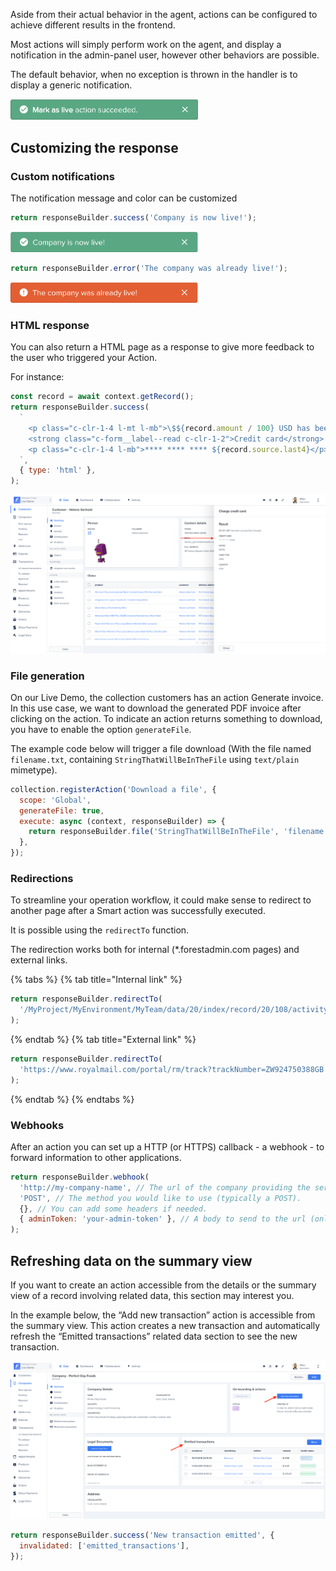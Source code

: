 Aside from their actual behavior in the agent, actions can be configured to achieve different results in the frontend.

Most actions will simply perform work on the agent, and display a notification in the admin-panel user, however other behaviors are possible.

The default behavior, when no exception is thrown in the handler is to display a generic notification.

<img src="../../assets/actions-default-success-response.png" width="300">

## Customizing the response

### Custom notifications

The notification message and color can be customized

```javascript
return responseBuilder.success('Company is now live!');
```

<img src="../../assets/actions-custom-success-response.png" width="300">

```javascript
return responseBuilder.error('The company was already live!');
```

<img src="../../assets/actions-custom-error-response.png" width="300">

### HTML response

You can also return a HTML page as a response to give more feedback to the user who triggered your Action.

For instance:

```javascript
const record = await context.getRecord();
return responseBuilder.success(
  `
    <p class="c-clr-1-4 l-mt l-mb">\$${record.amount / 100} USD has been successfuly charged.</p>
    <strong class="c-form__label--read c-clr-1-2">Credit card</strong>
    <p class="c-clr-1-4 l-mb">**** **** **** ${record.source.last4}</p>
  `,
  { type: 'html' },
);
```

![](../../assets/actions-html-response.png)

### File generation

On our Live Demo, the collection customers has an action Generate invoice. In this use case, we want to download the generated PDF invoice after clicking on the action. To indicate an action returns something to download, you have to enable the option `generateFile`.

The example code below will trigger a file download (With the file named `filename.txt`, containing `StringThatWillBeInTheFile` using `text/plain` mimetype).

```javascript
collection.registerAction('Download a file', {
  scope: 'Global',
  generateFile: true,
  execute: async (context, responseBuilder) => {
    return responseBuilder.file('StringThatWillBeInTheFile', 'filename.txt', 'text/plain');
  },
});
```

### Redirections

To streamline your operation workflow, it could make sense to redirect to another page after a Smart action was successfully executed.

It is possible using the `redirectTo` function.

The redirection works both for internal (\*.forestadmin.com pages) and external links.

{% tabs %} {% tab title="Internal link" %}

```javascript
return responseBuilder.redirectTo(
  '/MyProject/MyEnvironment/MyTeam/data/20/index/record/20/108/activity',
);
```

{% endtab %} {% tab title="External link" %}

```javascript
return responseBuilder.redirectTo(
  'https://www.royalmail.com/portal/rm/track?trackNumber=ZW924750388GB',
);
```

{% endtab %} {% endtabs %}

### Webhooks

After an action you can set up a HTTP (or HTTPS) callback - a webhook - to forward information to other applications.

```javascript
return responseBuilder.webhook(
  'http://my-company-name', // The url of the company providing the service.
  'POST', // The method you would like to use (typically a POST).
  {}, // You can add some headers if needed.
  { adminToken: 'your-admin-token' }, // A body to send to the url (only JSON supported).
);
```

## Refreshing data on the summary view

If you want to create an action accessible from the details or the summary view of a record involving related data, this section may interest you.

In the example below, the “Add new transaction” action is accessible from the summary view. This action creates a new transaction and automatically refresh the “Emitted transactions” related data section to see the new transaction.

![](../../assets/actions-refresh-related.png)

```javascript
return responseBuilder.success('New transaction emitted', {
  invalidated: ['emitted_transactions'],
});
```
